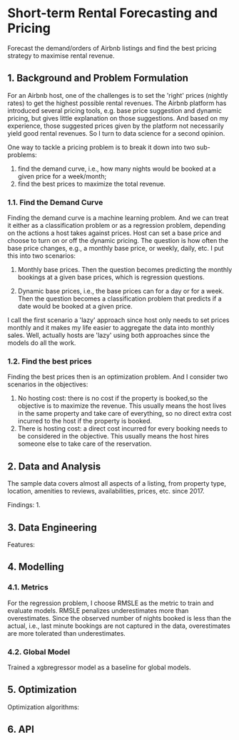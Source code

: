 # Short-term Rental Forecasting and Pricing

Forecast the demand/orders of Airbnb listings and find the best pricing strategy to maximise rental revenue.

## 1.  Background and Problem Formulation

For an Airbnb host, one of the challenges is to set the 'right' prices (nightly rates) to get the highest possible rental revenues. 
The Airbnb platform has introduced several pricing tools, e.g. base price suggestion and dynamic pricing, but gives little explanation on those suggestions.
And based on my experience, those suggested prices given by the platform not necessarily yield good rental revenues. 
So I turn to data science for a second opinion.

One way to tackle a pricing problem is to break it down into two sub-problems: 
1) find the demand curve, i.e., how many nights would be booked at a given price for a week/month; 
2) find the best prices to maximize the total revenue.

### 1.1. Find the Demand Curve
Finding the demand curve is a machine learning problem. And we can treat it either as a classification problem
or as a regression problem, depending on the actions a host takes against prices.
Host can set a base price and choose to turn on or off the dynamic pricing.
The question is how often the base price changes, e.g., a monthly base price, or weekly, daily, etc.
I put this into two scenarios: 

1. Monthly base prices. Then the question becomes predicting the monthly bookings at a given base prices, which is regression questions.

2. Dynamic base prices, i.e., the base prices can for a day or for a week. Then the question becomes a classification problem that predicts 
if a date would be booked at a given price.    

I call the first scenario a 'lazy' approach since host only needs to set prices monthly and it makes my life easier to aggregate the data into monthly sales.
Well, actually hosts are 'lazy' using both approaches since the models do all the work.


### 1.2. Find the best prices
Finding the best prices then is an optimization problem. And I consider two scenarios in the objectives:
1. No hosting cost: there is no cost if the property is booked,so the objective is to maximize the revenue. 
This usually means the host lives in the same property and take care of everything, so no direct extra cost incurred to the host if the property is booked.
2. There is hosting cost: a direct cost incurred for every booking needs to be considered in the objective. 
This usually means the host hires someone else to take care of the reservation.

## 2. Data and Analysis

The sample data covers almost all aspects of a listing, from property type, location, amenities to reviews, availabilities, prices, etc.
since 2017.
  
Findings:
1. 

## 3. Data Engineering
Features:

## 4. Modelling

### 4.1. Metrics
For the regression problem, I choose RMSLE as the metric to train and evaluate models.
RMSLE penalizes underestimates more than overestimates. Since the observed number of 
nights booked is less than the actual, i.e., last minute bookings are not captured in the data,
overestimates are more tolerated than underestimates.

### 4.2. Global Model

Trained a xgbregressor model as a baseline for global models.



## 5. Optimization
Optimization algorithms:

## 6. API

